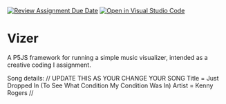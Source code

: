 [![Review Assignment Due Date](https://classroom.github.com/assets/deadline-readme-button-22041afd0340ce965d47ae6ef1cefeee28c7c493a6346c4f15d667ab976d596c.svg)](https://classroom.github.com/a/5bOvcF9M)
[![Open in Visual Studio Code](https://classroom.github.com/assets/open-in-vscode-2e0aaae1b6195c2367325f4f02e2d04e9abb55f0b24a779b69b11b9e10269abc.svg)](https://classroom.github.com/online_ide?assignment_repo_id=20031726&assignment_repo_type=AssignmentRepo)
# Vizer

A P5JS framework for running a simple music visualizer, intended as a creative coding I assignment.

Song details: // UPDATE THIS AS YOUR CHANGE YOUR SONG 
Title = Just Dropped In (To See What Condition My Condition Was In)
Artist = Kenny Rogers
//